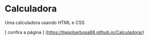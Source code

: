 # Calculadora
Uma calculadora usando HTML e CSS


[ confira a página ] (https://tiagobarbosa88.github.io/Calculadora/)
